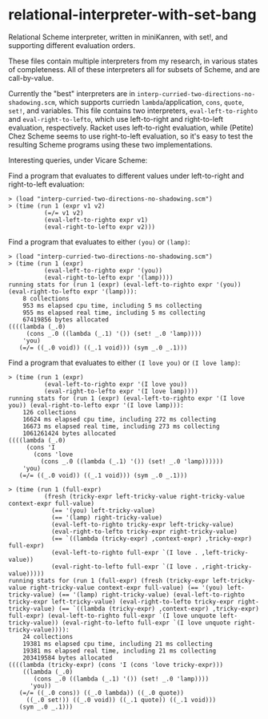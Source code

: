 # relational-interpreter-with-set-bang
Relational Scheme interpreter, written in miniKanren, with set!, and supporting different evaluation orders.

These files contain multiple interpreters from my research, in various states of completeness.  All of these interpreters all for subsets of Scheme, and are call-by-value.

Currently the "best" interpreters are in `interp-curried-two-directions-no-shadowing.scm`, which supports curriedn `lambda`/application, `cons`, `quote`, `set!`, and variables.  This file contains two interpreters, `eval-left-to-righto` and `eval-right-to-lefto`, which use left-to-right and right-to-left evaluation, respectively.  Racket uses left-to-right evaluation, while (Petite) Chez Scheme seems to use right-to-left evaluation, so it's easy to test the resulting Scheme programs using these two implementations.

Interesting queries, under Vicare Scheme:

Find a program that evaluates to different values under left-to-right and right-to-left evaluation:

```
> (load "interp-curried-two-directions-no-shadowing.scm")
> (time (run 1 (expr v1 v2)
          (=/= v1 v2)
          (eval-left-to-righto expr v1)
          (eval-right-to-lefto expr v2)))
```

Find a program that evaluates to either `(you)` or `(lamp)`:

```
> (load "interp-curried-two-directions-no-shadowing.scm")
> (time (run 1 (expr)
          (eval-left-to-righto expr '(you))
          (eval-right-to-lefto expr '(lamp))))
running stats for (run 1 (expr) (eval-left-to-righto expr '(you)) (eval-right-to-lefto expr '(lamp))):
    8 collections
    953 ms elapsed cpu time, including 5 ms collecting
    955 ms elapsed real time, including 5 ms collecting
    67419856 bytes allocated
((((lambda (_.0)
     (cons _.0 ((lambda (_.1) '()) (set! _.0 'lamp))))
    'you)
   (=/= ((_.0 void)) ((_.1 void))) (sym _.0 _.1)))
```

Find a program that evaluates to either `(I love you)` or `(I love lamp)`:

```
> (time (run 1 (expr)
          (eval-left-to-righto expr '(I love you))
          (eval-right-to-lefto expr '(I love lamp))))
running stats for (run 1 (expr) (eval-left-to-righto expr '(I love you)) (eval-right-to-lefto expr '(I love lamp))):
    126 collections
    16624 ms elapsed cpu time, including 272 ms collecting
    16673 ms elapsed real time, including 273 ms collecting
    1061261424 bytes allocated
((((lambda (_.0)
     (cons 'I
       (cons 'love
         (cons _.0 ((lambda (_.1) '()) (set! _.0 'lamp))))))
    'you)
   (=/= ((_.0 void)) ((_.1 void))) (sym _.0 _.1)))
```

```
> (time (run 1 (full-expr)
          (fresh (tricky-expr left-tricky-value right-tricky-value context-expr full-value)
            (== '(you) left-tricky-value)
            (== '(lamp) right-tricky-value)
            (eval-left-to-righto tricky-expr left-tricky-value)
            (eval-right-to-lefto tricky-expr right-tricky-value)
            (== `((lambda (tricky-expr) ,context-expr) ,tricky-expr) full-expr)
            (eval-left-to-righto full-expr `(I love . ,left-tricky-value))
            (eval-right-to-lefto full-expr `(I love . ,right-tricky-value)))))
running stats for (run 1 (full-expr) (fresh (tricky-expr left-tricky-value right-tricky-value context-expr full-value) (== '(you) left-tricky-value) (== '(lamp) right-tricky-value) (eval-left-to-righto tricky-expr left-tricky-value) (eval-right-to-lefto tricky-expr right-tricky-value) (== `((lambda (tricky-expr) ,context-expr) ,tricky-expr) full-expr) (eval-left-to-righto full-expr `(I love unquote left-tricky-value)) (eval-right-to-lefto full-expr `(I love unquote right-tricky-value)))):
    24 collections
    19381 ms elapsed cpu time, including 21 ms collecting
    19381 ms elapsed real time, including 21 ms collecting
    203419584 bytes allocated
((((lambda (tricky-expr) (cons 'I (cons 'love tricky-expr)))
    ((lambda (_.0)
       (cons _.0 ((lambda (_.1) '()) (set! _.0 'lamp))))
      'you))
   (=/= ((_.0 cons)) ((_.0 lambda)) ((_.0 quote))
     ((_.0 set!)) ((_.0 void)) ((_.1 quote)) ((_.1 void)))
   (sym _.0 _.1)))
```

